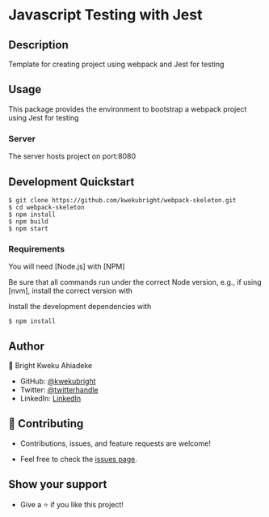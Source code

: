 # Javascript Testing with Jest

## Description
Template for creating project using webpack and Jest for testing


## Usage
This package provides the environment to bootstrap a webpack project using Jest for testing


### Server
The server hosts project on port:8080

## Development Quickstart

```
$ git clone https://github.com/kwekubright/webpack-skeleton.git
$ cd webpack-skeleton
$ npm install
$ npm build
$ npm start
```

### Requirements

You will need [Node.js] with [NPM]

Be sure that all commands run under the correct Node version, e.g.,
if using [nvm], install the correct version with

Install the development dependencies with

```
$ npm install
```

## Author

👤 Bright Kweku Ahiadeke

- GitHub: [@kwekubright](https://github.com/kwekubright)
- Twitter: [@twitterhandle](https://twitter.com/kwekubright_)
- LinkedIn: [LinkedIn](https://linkedin.com/in/kwekubright)

## 🤝 Contributing

- Contributions, issues, and feature requests are welcome!

- Feel free to check the [issues page](../../issues/).

## Show your support

- Give a ⭐️ if you like this project!
